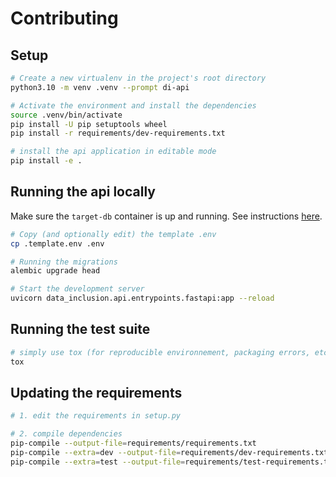 # Contributing

## Setup

```bash
# Create a new virtualenv in the project's root directory
python3.10 -m venv .venv --prompt di-api

# Activate the environment and install the dependencies
source .venv/bin/activate
pip install -U pip setuptools wheel
pip install -r requirements/dev-requirements.txt

# install the api application in editable mode
pip install -e .
```

## Running the api locally

Make sure the `target-db` container is up and running. See instructions [here](../CONTRIBUTING.md#docker).

```bash
# Copy (and optionally edit) the template .env
cp .template.env .env

# Running the migrations
alembic upgrade head

# Start the development server
uvicorn data_inclusion.api.entrypoints.fastapi:app --reload
```

## Running the test suite

```bash
# simply use tox (for reproducible environnement, packaging errors, etc.)
tox
```

## Updating the requirements

```bash
# 1. edit the requirements in setup.py

# 2. compile dependencies
pip-compile --output-file=requirements/requirements.txt
pip-compile --extra=dev --output-file=requirements/dev-requirements.txt
pip-compile --extra=test --output-file=requirements/test-requirements.txt
```
